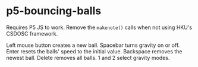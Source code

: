 # p5-bouncing-balls

Requires P5 JS to work. Remove the `makenote()` calls when not using HKU's CSDOSC framework.

Left mouse button creates a new ball. Spacebar turns gravity on or off. Enter resets the balls' speed to the initial value. Backspace removes the newest ball. Delete removes all balls. 1 and 2 select gravity modes.
